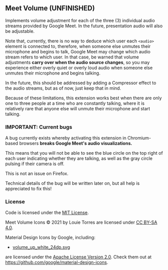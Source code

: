 ## Meet Volume (UNFINISHED)
Implements volume adjustment for each of the three (3) individual audio
streams provided by Google Meet. In the future, presentation audio
will also be adjustable.

Note that, currently, there is no way to deduce which user each
`<audio>` element is connected to, therefore, when someone else unmutes
their microphone and begins to talk, Google Meet may change which
audio stream refers to which user. In that case, be warned that volume
adjustments **carry over when the audio source changes**, so you may
experience either overly quiet or overly loud audio when someone else
unmutes their microphone and begins talking.

In the future, this should be addressed by adding a Compressor effect
to the audio streams, but as of now, just keep that in mind.

Because of these limitations, this extension works best when there are
only one to three people at a time who are constantly talking, where it
is relatively rare that anyone else will unmute their microphone and
start talking.


### IMPORTANT: Current bugs
A bug currently exists whereby activating this extension in
Chromium-based browsers **breaks Google Meet's audio visualizations.**

This means that you will not be able to see the blue circle on the top
right of each user indicating whether they are talking, as well as the
gray circle pulsing if their camera is off.

This is not an issue on Firefox.

Technical details of the bug will be written later on, but all help is
appreciated to fix this!


### License
Code is licensed under the [MIT License](LICENSE.md).

Meet Volume Icons © 2021 by Louie Torres are licensed under
[CC BY-SA 4.0](https://creativecommons.org/licenses/by-sa/4.0/).

Material Design Icons by Google, including:
- [volume_up_white_24dp.svg](icons/volume_up_white_24dp.svg)

are licensed under the [Apache License Version 2.0](icons/VOLUME_UP-LICENSE).
Check them out at https://github.com/google/material-design-icons.
